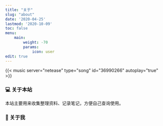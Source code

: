 ```yaml
---
title: "关于"
slug: "about"
date: '2020-04-25'
lastmod: '2020-10-09'
toc: false
menu:
    main: 
        weight: -70
        params:
            icon: user
edit: true
---
```


{{< music server="netease" type="song" id="36990266" autoplay="true" >}}

### 💻 关于本站

本站主要用来收集整理资料、记录笔记，方便自己查询使用。

### 👋 关于我  

